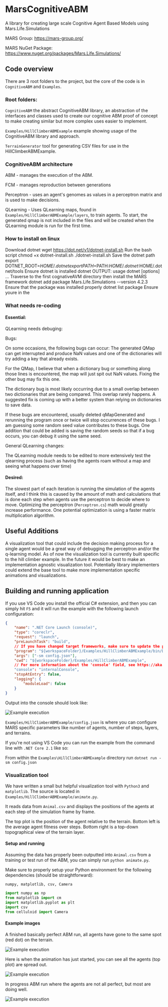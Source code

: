 # MarsCognitiveABM
A library for creating large scale Cognitive Agent Based Models using Mars.Life.Simulations

MARS Group:
https://mars-group.org/

MARS NuGet Package:
https://www.nuget.org/packages/Mars.Life.Simulations/

## Code overview

There are 3 root folders to the project, but the core of the code is in `CognitiveABM` and `Examples`.

### Root folders:

`CognitiveABM` the abstract CognitiveABM library, an abstraction of the interfaces and classes used to create our cognitive ABM proof of concept to make creating similar but more complex uses easier to implement.

`Examples/HillClimberABMExample` example showing usage of the CognitiveABM library and approach.

`TerrainGenerator` tool for generating CSV files for use in the HillClimberABMExample.

### CognitiveABM architecture

ABM - manages the execution of the ABM.

FCM - manages reproduction between generations

Perceptron - uses an agent's genomes as values in a perceptron matrix and is used to make decisions.

QLearning - Uses QLearning maps, found in `Examples/HillClimberABMExample/layers`, to train agents. To start, the generated qmap is not included in the files and will be created when the QLearning module is run for the first time.
### How to install on linux
Download dotnet
    wget  https://dot.net/v1/dotnet-install.sh
Run the bash script
    chmod +x dotnet-install.sh
    ./dotnet-install.sh
Save the dotnet path
    export DOTNET_ROOT=$HOME/.dotnet
    export PATH=$PATH:$HOME/.dotnet:$HOME/.dotnet/tools
Ensure dotnet is installed
    dotnet
    OUTPUT: usage dotnet [options] ...
Traverse to the first cognativeAVM directory then install 
the MARS framework 
    dotnet add package Mars.Life.Simulations --version 4.2.3
Ensure that the package was installed properly
    dotnet list package
Ensure youre in the 


### What needs re-coding

#### Essential:

QLearning needs debuging:

Bugs:

On some occasions, the following bugs can occur: The generated QMap can get interrupted and produce NaN values and one of the dictionaries will try adding a key that already exists.

For the QMap, I believe that when a dictionary bug or something along those lines is encountered, the map will just spit out NaN values. Fixing the other bug may fix this one.

The dictionary bug is most likely occurring due to a small overlap between two dictionaries that are being compared. This overlap rarely happens. A suggested fix is coming up with a better system than relying on dictionaries to save data.

If these bugs are encountered, usually deleted qMapGenerated and rerunning the program once or twice will stop occurrences of these bugs. I am guessing some random seed value contributes to these bugs. One addition that could be added is saving the random seeds so that if a bug occurs, you can debug it using the same seed.

General QLearning changes:

The QLearning module needs to be edited to more extensively test the qlearning process (such as having the agents roam without a map and seeing what happens over time)

#### Desired:

The slowest part of each iteration is running the simulation of the agents itself, and I think this is caused by the amount of math and calculations that is done each step when agents use the perceptron to decide where to move. Optimizing the perceptron (`Perceptron.cs`) math would greatly increase performance. One potential optimization is using a faster matrix multiplication algorithm.


## Useful Additions

A visualization tool that could include the decision making process for a single agent would be a great way of debugging the perceptron and/or the q-learning model. As of now the visualization tool is currently built specific to the hill climber example. In the future it would be best to make an implementation agnostic visualization tool. Potentially library implementers could extend the base tool to make more implementation specific animations and visualizations.

## Building and running application

If you use VS Code you install the official C# extension, and then you can simply hit `F5` and it will run the example with the following launch configuration:

```json
{
    "name": ".NET Core Launch (console)",
    "type": "coreclr",
    "request": "launch",
    "preLaunchTask": "build",
    // If you have changed target frameworks, make sure to update the program path.
    "program": "${workspaceFolder}/Examples/HillClimberABMExample/bin/Debug/netcoreapp2.1/HillClimberABMExample.dll",
    "args": ["-sm config.json"],
    "cwd": "${workspaceFolder}/Examples/HillClimberABMExample",
    // For more information about the 'console' field, see https://aka.ms/VSCode-CS-LaunchJson-Console
    "console": "internalConsole",
    "stopAtEntry": false,
    "logging": {
        "moduleLoad": false
    }
}
```

Output into the console should look like:

![Example execution](images\execution.png)

`Examples/HillClimberABMExample/config.json` is where you can configure MARS specific parameters like number of agents, number of steps, layers, and terrains.

If you're not using VS Code you can run the example from the command line with `.NET Core 2.1` like so:

From within the `Examples\HillClimberABMExample` directory run `dotnet run -sm config.json`

### Visualization tool

We have written a small but helpful visualization tool with `Python3` and `matplotlib`. The source is located in `Examples/HillClimberABMExample/animate.py`.

It reads data from `Animal.csv` and displays the positions of the agents at each step of the simulation frame by frame.

The top plot is the position of the agent relative to the terrain. Bottom left is the average agent fitness over steps. Bottom right is a top-down topographical view of the terrain layer.

#### Setup and running

Assuming the data has properly been outputted into `Animal.csv` from a training or test run of the ABM, you can simply run `python animate.py`.

Make sure to properly setup your Python environment for the following dependencies (should be straightforward):

`numpy, matplotlib, csv, Camera`

```python
import numpy as np
from matplotlib import cm
import matplotlib.pyplot as plt
import csv
from celluloid import Camera
```

#### Example images

A finished basically perfect ABM run, all agents have gone to the same spot (red dot) on the terrain.

![Example execution](images/animationResult.png)

Here is when the animation has just started, you can see all the agents (top plot) are spread out.

![Example execution](images/animationBegin.png)

In progress ABM run where the agents are not all perfect, but most are doing well.

![Example execution](images/animationProgress.png)
